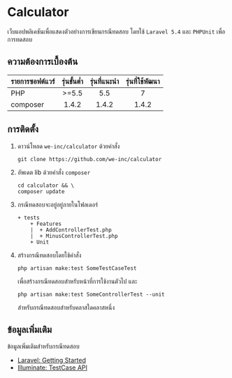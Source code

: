 # Calculator

เว็บแอปพลิเคชันเพื่อแสดงตัวอย่างการเขียนกรณีทดสอบ โดยใช้ `Laravel 5.4` และ `PHPUnit` เพื่อการทดสอบ

## ความต้องการเบื้องต้น
| รายการซอฟต์แวร์ | รุ่นขั้นต่ำ | รุ่นที่แนะนำ | รุ่นที่ใช้พัฒนา |
|---------------|:------:|:--------:|:---------:|            
| PHP           | >=5.5  | 5.5      | 7         |
| composer      | 1.4.2  | 1.4.2    | 1.4.2     |

## การติดตั้ง

1. ดาวน์โหลด `we-inc/calculator` ด้วยคำสั่ง
    ```
    git clone https://github.com/we-inc/calculator
    ```

1. อัพเดต lib ด้วยคำสั่ง `composer`
    ```
    cd calculator && \
    composer update
    ```
    
1. กรณีทดสอบจะอยู่อยู่ภายในโฟลเดอร์
    ```
    + tests
        + Features
        |  + AddControllerTest.php
        |  + MinusControllerTest.php
        + Unit
    ```

1. สร้างกรณีทดสอบโดยใช้คำสั่ง
    ```
    php artisan make:test SomeTestCaseTest
    ```
    เพื่อสร้างกรณีทดสอบสำหรับหน้าที่การใช้งานตัวไป และ

    ```
    php artisan make:test SomeControllerTest --unit
    ```
    สำหรับกรณีทดสอบสำหรับคลาสใดคลาสหนึ่ง

## ข้อมูลเพิ่มเติม

ข้อมูลเพิ่มเติมสำหรับกรณีทดสอบ 
- [Laravel: Getting Started](https://laravel.com/docs/master/testing)
- [Illuminate: TestCase API](https://laravel.com/api/master/Illuminate/Foundation/Testing/TestCase.html)
